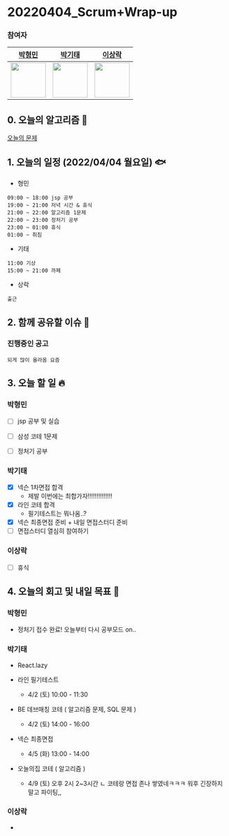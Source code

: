 # 20220404_Scrum+Wrap-up

### 참여자

| [박형민](https://github.com/npnppn)  | [박기태](https://github.com/idiot-kitto)   | [이상락](https://github.com/SangRakee)  |
| :------: | :------: | :------:
|<img src="https://github.com/npnppn.png" width="80"> | <img src="https://github.com/idiot-kitto.png" width="80">|<img src="https://github.com/SangRakee.png" width="80">

## 0. 오늘의 알고리즘 🎈
[오늘의 문제](
https://github.com/tony9402/baekjoon/blob/main/picked.md) 


## 1. 오늘의 일정 (2022/04/04 월요일) 🐟

- 형민
```
09:00 ~ 18:00 jsp 공부
19:00 ~ 21:00 저녁 시간 & 휴식
21:00 ~ 22:00 알고리즘 1문제
22:00 ~ 23:00 정처기 공부
23:00 ~ 01:00 휴식
01:00 ~ 취침
```

- 기태
```
11:00 기상
15:00 ~ 21:00 까페
```

- 상락
```
출근
```

## 2. 함께 공유할 이슈 💌



### 진행중인 공고
```
되게 많이 올라옴 요즘
```



## 3. 오늘 할 일 🔥



### 박형민
- [ ] jsp 공부 및 실습
- [ ] 삼성 코테 1문제
- [ ] 정처기 공부


### 박기태
- [x] 넥슨 1차면접 합격
    - 제발 이번에는 최합가자!!!!!!!!!!!!!!
- [x] 라인 코테 합격
    - 필기테스트는 뭐나옴..?
- [x] 넥슨 최종면접 준비 + 내일 면접스터디 준비
- [ ] 면접스터디 열심히 참여하기

### 이상락
- [ ] 휴식




## 4. 오늘의 회고 및 내일 목표 🎈



### 박형민

- 정처기 접수 완료! 오늘부터 다시 공부모드 on..

### 박기태

- React.lazy

- 라인 필기테스트
    - 4/2 (토) 10:00 - 11:30
- BE 데브매칭 코테 ( 알고리즘 문제, SQL 문제 )
    - 4/2 (토) 14:00 - 16:00
- 넥슨 최종면접
    - 4/5 (화) 13:00 - 14:00
- 오늘의집 코테 ( 알고리즘 )
    - 4/9 (토) 오후 2시 2~3시간
ㄴ 코테랑 면접 존나 쌓였네ㅋㅋㅋ 워후 긴장하지말고 파이팅,,

### 이상락

- 
